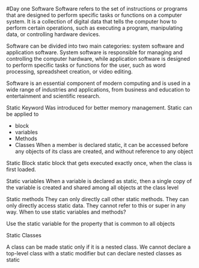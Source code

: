 #Day one 
Software
Software refers to the set of instructions or programs that are designed to perform specific tasks or functions on a computer system. It is a collection of digital data that tells the computer how to perform certain operations, such as executing a program, manipulating data, or controlling hardware devices.

Software can be divided into two main categories: system software and application software. System software is responsible for managing and controlling the computer hardware, while application software is designed to perform specific tasks or functions for the user, such as word processing, spreadsheet creation, or video editing.

Software is an essential component of modern computing and is used in a wide range of industries and applications, from business and education to entertainment and scientific research.


Static Keyword
Was introduced for better memory management.
Static can be applied to
* block
* variables
* Methods
* Classes
When a member is declared static, it can be accessed before any objects of its class are created, and without reference to any object

Static Block
static block that gets executed exactly once, when the class is first loaded.

Static variables
When a variable is declared as static, then a single copy of the variable is created and shared among all objects at the class level

Static methods
They can only directly call other static methods. They can only directly access static data. They cannot refer to this or super in any way.
When to use static variables and methods?

Use the static variable for the property that is common to all objects

Static Classes

A class can be made static only if it is a nested class. We cannot declare a top-level class with a static modifier but can declare nested classes as static
